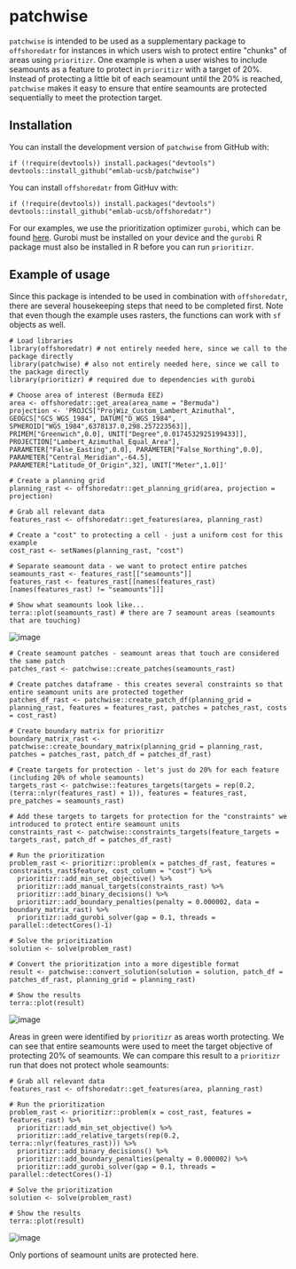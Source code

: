 # patchwise

`patchwise` is intended to be used as a supplementary package to `offshoredatr` for instances in which users wish to protect entire "chunks" of areas using `prioritizr`. 
One example is when a user wishes to include seamounts as a feature to protect in `prioritizr` with a target of 20%. Instead of protecting a little bit of each seamount until the 20% is reached, `patchwise` makes it easy to ensure that entire seamounts are protected sequentially to meet the protection target.

## Installation
You can install the development version of `patchwise` from GitHub with:

```
if (!require(devtools)) install.packages("devtools")
devtools::install_github("emlab-ucsb/patchwise")
```

You can install `offshoredatr` from GitHuv with: 

```
if (!require(devtools)) install.packages("devtools")
devtools::install_github("emlab-ucsb/offshoredatr")
```

For our examples, we use the prioritization optimizer `gurobi`, which can be found [here](https://www.gurobi.com/solutions/gurobi-optimizer/?campaignid=193283256&adgroupid=138872523240&creative=596136082788&keyword=gurobi%20optimization&matchtype=e&gclid=CjwKCAjwtuOlBhBREiwA7agf1oUW5qsO9aXGpfbjy04XRAw0DRpVGdSlrnEYRyC2q-B9EafXdArQUhoCDxQQAvD_BwE). Gurobi must be installed on your device and the `gurobi` R package must also be installed in R before you can run `prioritizr`.

## Example of usage

Since this package is intended to be used in combination with `offshoredatr`, there are several housekeeping steps that need to be completed first. Note that even though the example uses rasters, the functions can work with `sf` objects as well.

```
# Load libraries
library(offshoredatr) # not entirely needed here, since we call to the package directly
library(patchwise) # also not entirely needed here, since we call to the package directly
library(prioritizr) # required due to dependencies with gurobi

# Choose area of interest (Bermuda EEZ)
area <- offshoredatr::get_area(area_name = "Bermuda")
projection <- 'PROJCS["ProjWiz_Custom_Lambert_Azimuthal", GEOGCS["GCS_WGS_1984", DATUM["D_WGS_1984", SPHEROID["WGS_1984",6378137.0,298.257223563]], PRIMEM["Greenwich",0.0], UNIT["Degree",0.0174532925199433]], PROJECTION["Lambert_Azimuthal_Equal_Area"], PARAMETER["False_Easting",0.0], PARAMETER["False_Northing",0.0], PARAMETER["Central_Meridian",-64.5], PARAMETER["Latitude_Of_Origin",32], UNIT["Meter",1.0]]'

# Create a planning grid
planning_rast <- offshoredatr::get_planning_grid(area, projection = projection)

# Grab all relevant data
features_rast <- offshoredatr::get_features(area, planning_rast)

# Create a "cost" to protecting a cell - just a uniform cost for this example
cost_rast <- setNames(planning_rast, "cost")

# Separate seamount data - we want to protect entire patches
seamounts_rast <- features_rast[["seamounts"]]
features_rast <- features_rast[[names(features_rast)[names(features_rast) != "seamounts"]]]

# Show what seamounts look like... 
terra::plot(seamounts_rast) # there are 7 seamount areas (seamounts that are touching)
```

![image](https://github.com/echelleburns/patchwise/assets/40546424/7e717d95-4673-4dac-8f59-dbb4865398ea)

```
# Create seamount patches - seamount areas that touch are considered the same patch
patches_rast <- patchwise::create_patches(seamounts_rast)

# Create patches dataframe - this creates several constraints so that entire seamount units are protected together
patches_df_rast <- patchwise::create_patch_df(planning_grid = planning_rast, features = features_rast, patches = patches_rast, costs = cost_rast)

# Create boundary matrix for prioritizr
boundary_matrix_rast <- patchwise::create_boundary_matrix(planning_grid = planning_rast, patches = patches_rast, patch_df = patches_df_rast)

# Create targets for protection - let's just do 20% for each feature (including 20% of whole seamounts)
targets_rast <- patchwise::features_targets(targets = rep(0.2, (terra::nlyr(features_rast) + 1)), features = features_rast, pre_patches = seamounts_rast)

# Add these targets to targets for protection for the "constraints" we introduced to protect entire seamount units
constraints_rast <- patchwise::constraints_targets(feature_targets = targets_rast, patch_df = patches_df_rast)

# Run the prioritization
problem_rast <- prioritizr::problem(x = patches_df_rast, features = constraints_rast$feature, cost_column = "cost") %>%
  prioritizr::add_min_set_objective() %>%
  prioritizr::add_manual_targets(constraints_rast) %>%
  prioritizr::add_binary_decisions() %>%
  prioritizr::add_boundary_penalties(penalty = 0.000002, data = boundary_matrix_rast) %>%
  prioritizr::add_gurobi_solver(gap = 0.1, threads = parallel::detectCores()-1)

# Solve the prioritization
solution <- solve(problem_rast)

# Convert the prioritization into a more digestible format
result <- patchwise::convert_solution(solution = solution, patch_df = patches_df_rast, planning_grid = planning_rast)

# Show the results
terra::plot(result)
```

![image](https://github.com/echelleburns/patchwise/assets/40546424/8d64a8a0-375e-420a-9bb6-f5b4158e068c)

Areas in green were identified by `prioritizr` as areas worth protecting. We can see that entire seamounts were used to meet the target objective of protecting 20% of seamounts. We can compare this result to a `prioritizr` run that does not protect whole seamounts: 

```
# Grab all relevant data
features_rast <- offshoredatr::get_features(area, planning_rast)

# Run the prioritization
problem_rast <- prioritizr::problem(x = cost_rast, features = features_rast) %>%
  prioritizr::add_min_set_objective() %>%
  prioritizr::add_relative_targets(rep(0.2, terra::nlyr(features_rast))) %>%
  prioritizr::add_binary_decisions() %>%
  prioritizr::add_boundary_penalties(penalty = 0.000002) %>%
  prioritizr::add_gurobi_solver(gap = 0.1, threads = parallel::detectCores()-1)

# Solve the prioritization
solution <- solve(problem_rast)

# Show the results
terra::plot(result)
```
![image](https://github.com/echelleburns/patchwise/assets/40546424/a77660ee-aa90-437e-9714-49243d5c7950)

Only portions of seamount units are protected here.
